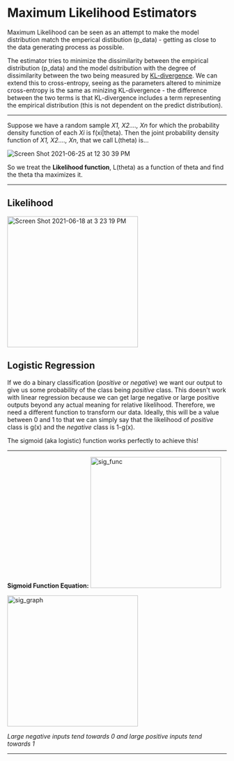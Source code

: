 # Maximum Likelihood Estimators


Maximum Likelihood can be seen as an attempt to make the model distribution match the emperical distibution (p_data) - getting as close to the data generating process as possible.  

The estimator tries to minimize the dissimilarity between the empirical distribution (p_data) and the model dsitribution with the degree of dissimilarity between the two being measured by [KL-divergence](KLdiv_vs_CrossEntropy.md). We can extend this to cross-entropy, seeing as the parameters altered to minimize cross-entropy is the same as minizing KL-divergence - the difference between the two terms is that KL-divergence includes a term representing the empirical distribution (this is not dependent on the predict distribution).

---

Suppose we have a random sample _X1, X2...., Xn_ for which the probability density function of each _Xi_ is f(xi|theta).  Then the joint probability density function of _X1, X2...., Xn_, that we call L(theta) is...

![Screen Shot 2021-06-25 at 12 30 39 PM](https://user-images.githubusercontent.com/26121178/123457288-c2428880-d5b1-11eb-9ce5-dad633999f35.png)

So we treat the **Likelihood function**, L(theta) as a function of theta and find the theta tha maximizes it.

---



## Likelihood



<img width="300" alt="Screen Shot 2021-06-18 at 3 23 19 PM" src="https://user-images.githubusercontent.com/26121178/122607822-2b258000-d049-11eb-942b-ad9f95449128.png">


## Logistic Regression 

If we do a binary classification (_positive_ or _negative_) we want our output to give us some probability of the class being _positive_ class. 
This doesn't work with linear regression because we can get large negative or large positive outputs beyond any actual meaning for relative likelihood. Therefore, we need a different function to transform our data. Ideally, this will be a value between 0 and 1 to that we can simply say that the likelihood of _positive_ class is g(x) and the _negative_ class is 1-g(x).

The sigmoid (aka logistic) function works perfectly to achieve this!

---

**Sigmoid Function Equation:**
<img src="https://user-images.githubusercontent.com/26121178/122606731-658e1d80-d047-11eb-896f-bb888b468ed0.png" alt="sig_func" width="300"/> 

<img src="https://user-images.githubusercontent.com/26121178/122606827-91110800-d047-11eb-8d97-9a9bbc79e4c4.png" alt="sig_graph" width="300"/> 

_Large negative inputs tend towards 0 and large positive inputs tend towards 1_

---
